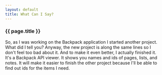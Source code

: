 ```yaml
---
layout: default
title: What Can I Say?
---
```


### {{ page.title }}
So, as I was working on the Backpack application I started another project.  What did I tell you?  Anyway, the new project is along the same lines so I don't feel too bad about it.  And to make it even better, I actually finished it.  It's a Backpack API viewer.  It shows you names and ids of pages, lists, and notes.  It will make it easier to finish the other project because I'll be able to find out ids for the items I need.
